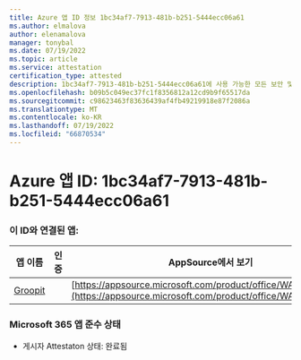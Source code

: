 ```yaml
---
title: Azure 앱 ID 정보 1bc34af7-7913-481b-b251-5444ecc06a61
ms.author: elmalova
author: elenamalova
manager: tonybal
ms.date: 07/19/2022
ms.topic: article
ms.service: attestation
certification_type: attested
description: 1bc34af7-7913-481b-b251-5444ecc06a61에 사용 가능한 모든 보안 및 규정 준수 정보입니다.
ms.openlocfilehash: b09b5c049ec37fc1f8356812a12cd9b9f65517da
ms.sourcegitcommit: c98623463f83636439af4fb49219918e87f2086a
ms.translationtype: MT
ms.contentlocale: ko-KR
ms.lasthandoff: 07/19/2022
ms.locfileid: "66870534"
---
```

# <a name="azure-app-id-1bc34af7-7913-481b-b251-5444ecc06a61"></a>Azure 앱 ID: 1bc34af7-7913-481b-b251-5444ecc06a61


### <a name="apps-associated-with-this-id"></a>이 ID와 연결된 앱:
| **앱 이름** | **인증** | **AppSource에서 보기** |
|--------------|---------------|-----------------------|
| [Groopit](../forward/WA200003818.md) |  | [https://appsource.microsoft.com/product/office/WA200003818](https://appsource.microsoft.com/product/office/WA200003818) |

### <a name="microsoft-365-app-compliance-status"></a>Microsoft 365 앱 준수 상태
- 게시자 Attestaton 상태: 완료됨
